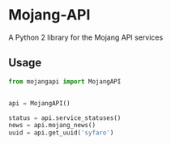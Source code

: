 Mojang-API
==========

A Python 2 library for the Mojang API services 

## Usage

```python
from mojangapi import MojangAPI


api = MojangAPI()

status = api.service_statuses()
news = api.mojang_news()
uuid = api.get_uuid('syfaro')
```
